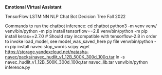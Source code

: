 <b>Emotional Virtual Assistant</b>

TensorFlow
LSTM NN NLP
Chat Bot
Decision Tree
Fall 2022

Commands to run the chatbot inference:
cd chatbot
python3 -m venv venv/
venv/bin/python -m pip install tensorflow==2.8
venv/bin/python -m pip install keras==2.7.0  # Should stay incompatible with tensorflow-2.8 in order to invoke load_model, see model_was_saved_here py file
venv/bin/python -m pip install navec stop_words scipy
wget https://storage.yandexcloud.net/natasha-navec/packs/navec_hudlit_v1_12B_500K_300d_100q.tar
ln -s navec_hudlit_v1_12B_500K_300d_100q.tar navec_lib.tar
venv/bin/python inference.py
